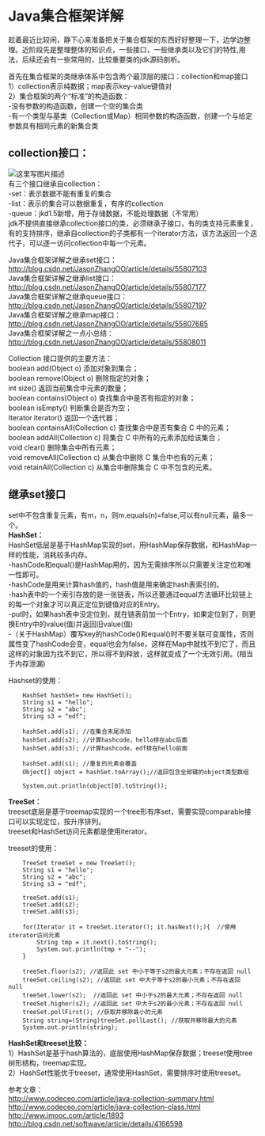  Java集合框架详解
=================================
趁着最近比较闲，静下心来准备把关于集合框架的东西好好整理一下，边学边整理。近阶段先是整理整体的知识点，一些接口，一些继承类以及它们的特性,用法，后续还会有一些常用的，比较重要类的jdk源码剖析。<br>

首先在集合框架的类继承体系中包含两个最顶层的接口：collection和map接口<br>
1）collection表示纯数据；map表示key-value键值对<br>
2）集合框架的两个“标准”的构造函数：<br>
-没有参数的构造函数，创建一个空的集合类<br>
-有一个类型与基类（Collection或Map）相同参数的构造函数，创建一个与给定参数具有相同元素的新集合类<br>
 
**collection接口：**
-----------------
![这里写图片描述](http://img.blog.csdn.net/20170219193422565?watermark/2/text/aHR0cDovL2Jsb2cuY3Nkbi5uZXQvSmFzb25aaGFuZ09P/font/5a6L5L2T/fontsize/400/fill/I0JBQkFCMA==/dissolve/70/gravity/SouthEast)<br>
有三个接口继承自collection：<br>
-set：表示数据不能有重复的集合<br>
-list：表示的集合可以数据重复，有序的collection<br>
-queue：jkd1.5新增，用于存储数据，不能处理数据（不常用）<br>
jdk不提供直接继承collection接口的类，必须继承子接口，有的类支持元素重复，有的支持排序，继承自collection的子类都有一个iterator方法，该方法返回一个迭代子，可以逐一访问collection中每一个元素。<br>

Java集合框架详解之继承set接口：http://blog.csdn.net/JasonZhangOO/article/details/55807103<br>
Java集合框架详解之继承list接口：http://blog.csdn.net/JasonZhangOO/article/details/55807177<br>
Java集合框架详解之继承queue接口：http://blog.csdn.net/JasonZhangOO/article/details/55807197<br>
Java集合框架详解之继承map接口：http://blog.csdn.net/JasonZhangOO/article/details/55807685<br>
Java集合框架详解之一点小总结：http://blog.csdn.net/JasonZhangOO/article/details/55808011<br>

Collection 接口提供的主要方法：<br>
boolean add(Object o) 添加对象到集合；<br>
boolean remove(Object o) 删除指定的对象；<br>
int size() 返回当前集合中元素的数量；<br>
boolean contains(Object o) 查找集合中是否有指定的对象；<br>
boolean isEmpty() 判断集合是否为空；<br>
Iterator iterator() 返回一个迭代器；<br>
boolean containsAll(Collection c) 查找集合中是否有集合 C 中的元素；<br>
boolean addAll(Collection c) 将集合 C 中所有的元素添加给该集合；<br>
void clear() 删除集合中所有元素；<br>
void removeAll(Collection c) 从集合中删除 C 集合中也有的元素；<br>
void retainAll(Collection c) 从集合中删除集合 C 中不包含的元素。<br>


继承set接口
-------
set中不包含重复元素，有m，n，则m.equals(n)=false,可以有null元素，最多一个。<br>
**HashSet：**<br>
HashSet低层是基于HashMap实现的set，用HashMap保存数据，和HashMap一样的性能，消耗较多内存。<br>
-hashCode和equal()是HashMap用的，因为无需排序所以只需要关注定位和唯一性即可。<br>
-hashCode是用来计算hash值的，hash值是用来确定hash表索引的。<br>
-hash表中的一个索引存放的是一张链表，所以还要通过equal方法循环比较链上的每一个对象才可以真正定位到键值对应的Entry。<br>
-put时，如果hash表中没定位到，就在链表前加一个Entry，如果定位到了，则更换Entry中的value(值)并返回旧value(值)<br>
-（关于HashMap）覆写key的hashCode()和equal()时不要关联可变属性，否则属性变了hashCode会变，equal也会为false，这样在Map中就找不到它了，而且这样的对象因为找不到它，所以得不到释放，这样就变成了一个无效引用。(相当于内存泄漏)<br>

Hashset的使用：

        HashSet hashSet= new HashSet();
		String s1 = "hello";
		String s2 = "abc";
		String s3 = "edf";
		
		hashSet.add(s1); //在集合末尾添加
		hashSet.add(s2); //计算hashcode，hello排在abc后面
		hashSet.add(s3); //计算hashcode，edf排在hello前面
		 
		hashSet.add(s1); //重复的元素会覆盖		
		Object[] object = hashSet.toArray();//返回包含全部键的object类型数组
			
		System.out.println(object[0].toString());
 
**TreeSet：** <br>
treeset底层是基于treemap实现的一个tree形有序set，需要实现comparable接口可以实现定位，按升序排列。<br>
treeset和HashSet访问元素都是使用iterator。<br>

treeset的使用：

        TreeSet treeSet = new TreeSet();
		String s1 = "hello";
		String s2 = "abc";
		String s3 = "edf";
		
		treeSet.add(s1);
		treeSet.add(s2);
		treeSet.add(s3);
		
		for(Iterator it = treeSet.iterator(); it.hasNext();){  //使用iterator访问元素
			String tmp = it.next().toString();
			System.out.println(tmp + "--");
		}
		
		treeSet.floor(s2); //返回此 set 中小于等于s2的最大元素；不存在返回 null		
		treeSet.ceiling(s2); //返回此 set 中大于等于s2的最小元素；不存在返回 null
		treeSet.lower(s2);  //返回此 set 中小于s2的最大元素；不存在返回 null
		treeSet.higher(s2); //返回此 set 中大于s2的最小元素；不存在返回 null
		treeSet.pollFirst(); //获取并移除最小的元素
		String string=(String)treeSet.pollLast(); //获取并移除最大的元素
		System.out.println(string);

**HashSet和treeset比较：**<br>
1）HashSet是基于hash算法的，底层使用HashMap保存数据；treeset使用tree树形结构，treemap实现。<br>
2）HashSet性能优于treeset，通常使用HashSet，需要排序时使用treeset。<br>

参考文章：<br>
http://www.codeceo.com/article/java-collection-summary.html<br>
http://www.codeceo.com/article/java-collection-class.html<br>
http://www.imooc.com/article/1893<br>
http://blog.csdn.net/softwave/article/details/4166598<br>

